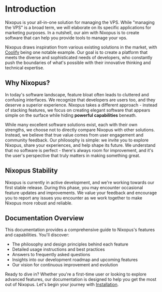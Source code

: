 # Introduction

Nixopus is your all-in-one solution for managing the VPS. While "managing the VPS" is a broad term, we will elaborate on its specific applications for marketing purposes. In a nutshell, our aim with Nixopus is to create software that can help you provide tools to manage your vps.

Nixopus draws inspiration from various existing solutions in the market, with [Coolify](https://coolify.io/) being one notable example. Our goal is to create a platform that meets the diverse and sophisticated needs of developers, who constantly push the boundaries of what's possible with their innovative thinking and technical expertise.

## Why Nixopus?

In today's software landscape, feature bloat often leads to cluttered and confusing interfaces. We recognize that developers are users too, and they deserve a superior experience. Nixopus takes a different approach - instead of stacking features, we focus on creating elegant software that appears simple on the surface while hiding **powerful capabilities** beneath.

While many excellent software solutions exist, each with their own strengths, we choose not to directly compare Nixopus with other solutions. Instead, we believe that true value comes from user engagement and community feedback. Our philosophy is simple: we invite you to explore Nixopus, share your experiences, and help shape its future. We understand that no software is perfect - there's always room for improvement, and it's the user's perspective that truly matters in making something great.

## Nixopus Stability

Nixopus is currently in active development, and we're working towards our first stable release. During this phase, you may encounter occasional feature updates and improvements. We value your feedback and encourage you to report any issues you encounter as we work together to make Nixopus more robust and reliable.

## Documentation Overview

This documentation provides a comprehensive guide to Nixopus's features and capabilities. You'll discover:
- The philosophy and design principles behind each feature
- Detailed usage instructions and best practices
- Answers to frequently asked questions
- Insights into our development roadmap and upcoming features
- Our vision for continuous improvement and evolution

Ready to dive in? Whether you're a first-time user or looking to explore advanced features, our documentation is designed to help you get the most out of Nixopus. Let's begin your journey with [Installation](/install).